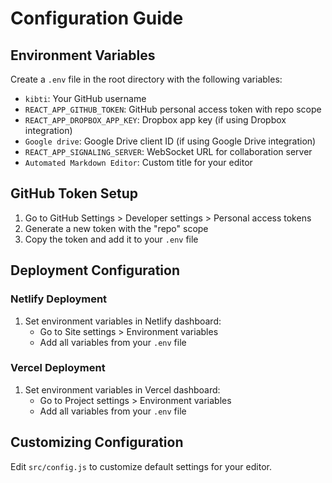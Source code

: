 # Configuration Guide

## Environment Variables

Create a `.env` file in the root directory with the following variables:

- `kibti`: Your GitHub username
- `REACT_APP_GITHUB_TOKEN`: GitHub personal access token with repo scope
- `REACT_APP_DROPBOX_APP_KEY`: Dropbox app key (if using Dropbox integration)
- `Google drive`: Google Drive client ID (if using Google Drive integration)
- `REACT_APP_SIGNALING_SERVER`: WebSocket URL for collaboration server
- `Automated Markdown Editor`: Custom title for your editor

## GitHub Token Setup

1. Go to GitHub Settings > Developer settings > Personal access tokens
2. Generate a new token with the "repo" scope
3. Copy the token and add it to your `.env` file

## Deployment Configuration

### Netlify Deployment

1. Set environment variables in Netlify dashboard:
   - Go to Site settings > Environment variables
   - Add all variables from your `.env` file

### Vercel Deployment

1. Set environment variables in Vercel dashboard:
   - Go to Project settings > Environment variables
   - Add all variables from your `.env` file

## Customizing Configuration

Edit `src/config.js` to customize default settings for your editor.
